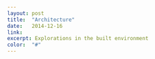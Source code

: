 ```yaml
---
layout: post
title:  "Architecture"
date:   2014-12-16
link:	
excerpt: Explorations in the built environment
color:  "#"
---
```


